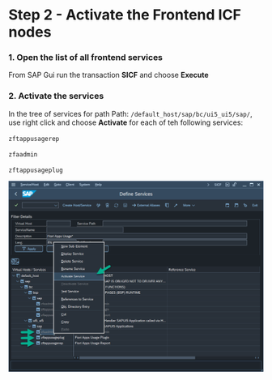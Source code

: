 # Step 2 - Activate the Frontend ICF nodes

### 1. Open the list of all frontend services 

From SAP Gui run the transaction **SICF** and choose **Execute**

### 2. Activate the services
 
In the tree of services for path Path: `/default_host/sap/bc/ui5_ui5/sap/`, use right click and choose **Activate** for each of teh following services:

`zftappusagerep`

`zfaadmin`

`zftappusageplug` 

 [![](res/sicf-activate.png)](res/sicf-activate.png)



